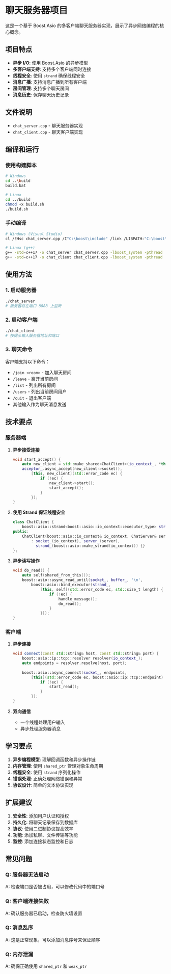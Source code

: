# 聊天服务器项目

这是一个基于 Boost.Asio 的多客户端聊天服务器实现，展示了异步网络编程的核心概念。

## 项目特点

- **异步 I/O**: 使用 Boost.Asio 的异步模型
- **多客户端支持**: 支持多个客户端同时连接
- **线程安全**: 使用 `strand` 确保线程安全
- **消息广播**: 支持消息广播到所有客户端
- **房间管理**: 支持多个聊天房间
- **消息历史**: 保存聊天历史记录

## 文件说明

- `chat_server.cpp` - 聊天服务器实现
- `chat_client.cpp` - 聊天客户端实现

## 编译和运行

### 使用构建脚本
```bash
# Windows
cd ..\build
build.bat

# Linux
cd ../build
chmod +x build.sh
./build.sh
```

### 手动编译
```bash
# Windows (Visual Studio)
cl /EHsc chat_server.cpp /I"C:\boost\include" /link /LIBPATH:"C:\boost\lib" ws2_32.lib

# Linux (g++)
g++ -std=c++17 -o chat_server chat_server.cpp -lboost_system -pthread
g++ -std=c++17 -o chat_client chat_client.cpp -lboost_system -pthread
```

## 使用方法

### 1. 启动服务器
```bash
./chat_server
# 服务器将在端口 8888 上监听
```

### 2. 启动客户端
```bash
./chat_client
# 按提示输入服务器地址和端口
```

### 3. 聊天命令
客户端支持以下命令：
- `/join <room>` - 加入聊天房间
- `/leave` - 离开当前房间
- `/list` - 列出所有房间
- `/users` - 列出当前房间用户
- `/quit` - 退出客户端
- 其他输入作为聊天消息发送

## 技术要点

### 服务器端
1. **异步接受连接**
   ```cpp
   void start_accept() {
       auto new_client = std::make_shared<ChatClient>(io_context_, *this);
       acceptor_.async_accept(new_client->socket(),
           [this, new_client](std::error_code ec) {
               if (!ec) {
                   new_client->start();
                   start_accept();
               }
           });
   }
   ```

2. **使用 Strand 保证线程安全**
   ```cpp
   class ChatClient {
       boost::asio::strand<boost::asio::io_context::executor_type> strand_;
   public:
       ChatClient(boost::asio::io_context& io_context, ChatServer& server)
           : socket_(io_context), server_(server), 
             strand_(boost::asio::make_strand(io_context)) {}
   };
   ```

3. **异步读写操作**
   ```cpp
   void do_read() {
       auto self(shared_from_this());
       boost::asio::async_read_until(socket_, buffer_, '\n',
           boost::asio::bind_executor(strand_,
               [this, self](std::error_code ec, std::size_t length) {
                   if (!ec) {
                       handle_message();
                       do_read();
                   }
               }));
   }
   ```

### 客户端
1. **异步连接**
   ```cpp
   void connect(const std::string& host, const std::string& port) {
       boost::asio::ip::tcp::resolver resolver(io_context_);
       auto endpoints = resolver.resolve(host, port);
       
       boost::asio::async_connect(socket_, endpoints,
           [this](std::error_code ec, boost::asio::ip::tcp::endpoint) {
               if (!ec) {
                   start_read();
               }
           });
   }
   ```

2. **双向通信**
   - 一个线程处理用户输入
   - 异步处理服务器消息

## 学习要点

1. **异步编程模型**: 理解回调函数和异步操作链
2. **内存管理**: 使用 `shared_ptr` 管理对象生命周期
3. **线程安全**: 使用 `strand` 序列化操作
4. **错误处理**: 正确处理网络错误和异常
5. **协议设计**: 简单的文本协议实现

## 扩展建议

1. **安全性**: 添加用户认证和授权
2. **持久化**: 将聊天记录保存到数据库
3. **协议**: 使用二进制协议提高效率
4. **功能**: 添加私聊、文件传输等功能
5. **监控**: 添加连接状态监控和日志

## 常见问题

### Q: 服务器无法启动
A: 检查端口是否被占用，可以修改代码中的端口号

### Q: 客户端连接失败
A: 确认服务器已启动，检查防火墙设置

### Q: 消息乱序
A: 这是正常现象，可以添加消息序号来保证顺序

### Q: 内存泄漏
A: 确保正确使用 `shared_ptr` 和 `weak_ptr`